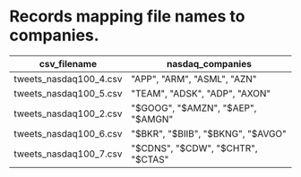 # Records mapping file names to companies.


| csv_filename   | nasdaq_companies   |
|------------|------------|
| tweets_nasdaq100_4.csv   | "APP", "ARM", "ASML", "AZN"    |
| tweets_nasdaq100_5.csv   | "TEAM", "ADSK", "ADP", "AXON"    |
| tweets_nasdaq100_2.csv   | "$GOOG", "$AMZN", "$AEP", "$AMGN"    |
| tweets_nasdaq100_6.csv   | "$BKR", "$BIIB", "$BKNG", "$AVGO"    |
| tweets_nasdaq100_7.csv   | "$CDNS", "$CDW", "$CHTR", "$CTAS"    |
